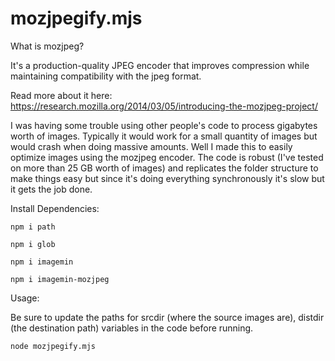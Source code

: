 # mozjpegify.mjs

What is mozjpeg?

It's a production-quality JPEG encoder that improves compression while maintaining compatibility with the jpeg format.

Read more about it here: https://research.mozilla.org/2014/03/05/introducing-the-mozjpeg-project/

I was having some trouble using other people's code to process gigabytes worth of images. Typically it would work for a small quantity of images but would crash when doing massive amounts. Well I made this to easily optimize images using the mozjpeg encoder. The code is robust (I've tested on more than 25 GB worth of images) and replicates the folder structure to make things easy but since it's doing everything synchronously it's slow but it gets the job done.

Install Dependencies:

    npm i path
    
    npm i glob
    
    npm i imagemin
    
    npm i imagemin-mozjpeg

Usage:

Be sure to update the paths for srcdir (where the source images are), distdir (the destination path) variables in the code before running.

    node mozjpegify.mjs
